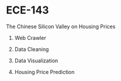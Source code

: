 # ECE-143
 The Chinese Silicon Valley  on Housing Prices

1. Web Crawler

2. Data Cleaning

3. Data Visualization

4. Housing Price Prediction
